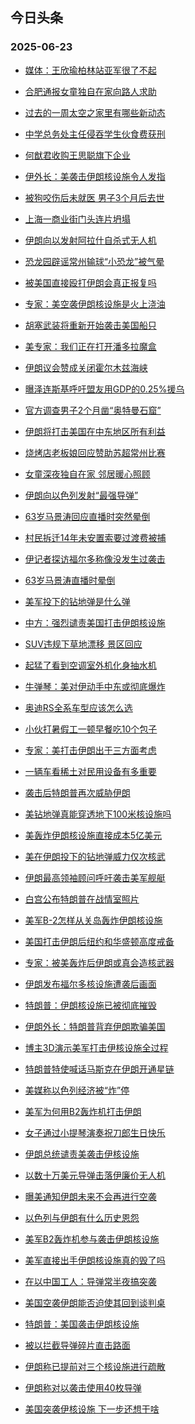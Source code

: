 ## 今日头条 
### 2025-06-23

+ [媒体：王欣瑜柏林站亚军很了不起](https://www.toutiao.com/trending/7518763021737397823/?category_name=topic_innerflow&event_type=hot_board&log_pb=%257B%2522category_name%2522%253A%2522topic_innerflow%2522%252C%2522cluster_type%2522%253A%252213%2522%252C%2522enter_from%2522%253A%2522click_category%2522%252C%2522entrance_hotspot%2522%253A%2522outside%2522%252C%2522event_type%2522%253A%2522hot_board%2522%252C%2522hot_board_cluster_id%2522%253A%25227518763021737397823%2522%252C%2522hot_board_impr_id%2522%253A%25222025062300121839C451A6A634684707F1%2522%252C%2522jump_page%2522%253A%2522hot_board_page%2522%252C%2522location%2522%253A%2522news_hot_card%2522%252C%2522page_location%2522%253A%2522hot_board_page%2522%252C%2522rank%2522%253A%25221%2522%252C%2522source%2522%253A%2522trending_tab%2522%252C%2522style_id%2522%253A%252240132%2522%252C%2522title%2522%253A%2522%25E5%25AA%2592%25E4%25BD%2593%25EF%25BC%259A%25E7%258E%258B%25E6%25AC%25A3%25E7%2591%259C%25E6%259F%258F%25E6%259E%2597%25E7%25AB%2599%25E4%25BA%259A%25E5%2586%259B%25E5%25BE%2588%25E4%25BA%2586%25E4%25B8%258D%25E8%25B5%25B7%2522%257D&rank=1&style_id=40132&topic_id=7518763021737397823)

+ [合肥通报女童独自在家向路人求助](https://www.toutiao.com/trending/7518732897289830412/?category_name=topic_innerflow&event_type=hot_board&log_pb=%257B%2522category_name%2522%253A%2522topic_innerflow%2522%252C%2522cluster_type%2522%253A%25226%2522%252C%2522enter_from%2522%253A%2522click_category%2522%252C%2522entrance_hotspot%2522%253A%2522outside%2522%252C%2522event_type%2522%253A%2522hot_board%2522%252C%2522hot_board_cluster_id%2522%253A%25227518732897289830412%2522%252C%2522hot_board_impr_id%2522%253A%25222025062300121839C451A6A634684707F1%2522%252C%2522jump_page%2522%253A%2522hot_board_page%2522%252C%2522location%2522%253A%2522news_hot_card%2522%252C%2522page_location%2522%253A%2522hot_board_page%2522%252C%2522rank%2522%253A%25222%2522%252C%2522source%2522%253A%2522trending_tab%2522%252C%2522style_id%2522%253A%252240132%2522%252C%2522title%2522%253A%2522%25E5%2590%2588%25E8%2582%25A5%25E9%2580%259A%25E6%258A%25A5%25E5%25A5%25B3%25E7%25AB%25A5%25E7%258B%25AC%25E8%2587%25AA%25E5%259C%25A8%25E5%25AE%25B6%25E5%2590%2591%25E8%25B7%25AF%25E4%25BA%25BA%25E6%25B1%2582%25E5%258A%25A9%2522%257D&rank=2&style_id=40132&topic_id=7518732897289830412)

+ [过去的一周太空之家里有哪些新动态](https://www.toutiao.com/article/7518662968347787813)

+ [中学总务处主任侵吞学生伙食费获刑](https://www.toutiao.com/trending/7518243684111056935/?category_name=topic_innerflow&event_type=hot_board&log_pb=%257B%2522category_name%2522%253A%2522topic_innerflow%2522%252C%2522cluster_type%2522%253A%25226%2522%252C%2522enter_from%2522%253A%2522click_category%2522%252C%2522entrance_hotspot%2522%253A%2522outside%2522%252C%2522event_type%2522%253A%2522hot_board%2522%252C%2522hot_board_cluster_id%2522%253A%25227518243684111056935%2522%252C%2522hot_board_impr_id%2522%253A%25222025062300121839C451A6A634684707F1%2522%252C%2522jump_page%2522%253A%2522hot_board_page%2522%252C%2522location%2522%253A%2522news_hot_card%2522%252C%2522page_location%2522%253A%2522hot_board_page%2522%252C%2522rank%2522%253A%25224%2522%252C%2522source%2522%253A%2522trending_tab%2522%252C%2522style_id%2522%253A%252240132%2522%252C%2522title%2522%253A%2522%25E4%25B8%25AD%25E5%25AD%25A6%25E6%2580%25BB%25E5%258A%25A1%25E5%25A4%2584%25E4%25B8%25BB%25E4%25BB%25BB%25E4%25BE%25B5%25E5%2590%259E%25E5%25AD%25A6%25E7%2594%259F%25E4%25BC%2599%25E9%25A3%259F%25E8%25B4%25B9%25E8%258E%25B7%25E5%2588%2591%2522%257D&rank=4&style_id=40132&topic_id=7518243684111056935)

+ [何猷君收购王思聪旗下企业](https://www.toutiao.com/trending/7518657995740282906/?category_name=topic_innerflow&event_type=hot_board&log_pb=%257B%2522category_name%2522%253A%2522topic_innerflow%2522%252C%2522cluster_type%2522%253A%25226%2522%252C%2522enter_from%2522%253A%2522click_category%2522%252C%2522entrance_hotspot%2522%253A%2522outside%2522%252C%2522event_type%2522%253A%2522hot_board%2522%252C%2522hot_board_cluster_id%2522%253A%25227518657995740282906%2522%252C%2522hot_board_impr_id%2522%253A%25222025062300121839C451A6A634684707F1%2522%252C%2522jump_page%2522%253A%2522hot_board_page%2522%252C%2522location%2522%253A%2522news_hot_card%2522%252C%2522page_location%2522%253A%2522hot_board_page%2522%252C%2522rank%2522%253A%25225%2522%252C%2522source%2522%253A%2522trending_tab%2522%252C%2522style_id%2522%253A%252240132%2522%252C%2522title%2522%253A%2522%25E4%25BD%2595%25E7%258C%25B7%25E5%2590%259B%25E6%2594%25B6%25E8%25B4%25AD%25E7%258E%258B%25E6%2580%259D%25E8%2581%25AA%25E6%2597%2597%25E4%25B8%258B%25E4%25BC%2581%25E4%25B8%259A%2522%257D&rank=5&style_id=40132&topic_id=7518657995740282906)

+ [伊外长：美袭击伊朗核设施令人发指](https://www.toutiao.com/trending/7518312675072376871/?category_name=topic_innerflow&event_type=hot_board&log_pb=%257B%2522category_name%2522%253A%2522topic_innerflow%2522%252C%2522cluster_type%2522%253A%25226%2522%252C%2522enter_from%2522%253A%2522click_category%2522%252C%2522entrance_hotspot%2522%253A%2522outside%2522%252C%2522event_type%2522%253A%2522hot_board%2522%252C%2522hot_board_cluster_id%2522%253A%25227518312675072376871%2522%252C%2522hot_board_impr_id%2522%253A%25222025062300121839C451A6A634684707F1%2522%252C%2522jump_page%2522%253A%2522hot_board_page%2522%252C%2522location%2522%253A%2522news_hot_card%2522%252C%2522page_location%2522%253A%2522hot_board_page%2522%252C%2522rank%2522%253A%25226%2522%252C%2522source%2522%253A%2522trending_tab%2522%252C%2522style_id%2522%253A%252240132%2522%252C%2522title%2522%253A%2522%25E4%25BC%258A%25E5%25A4%2596%25E9%2595%25BF%25EF%25BC%259A%25E7%25BE%258E%25E8%25A2%25AD%25E5%2587%25BB%25E4%25BC%258A%25E6%259C%2597%25E6%25A0%25B8%25E8%25AE%25BE%25E6%2596%25BD%25E4%25BB%25A4%25E4%25BA%25BA%25E5%258F%2591%25E6%258C%2587%2522%257D&rank=6&style_id=40132&topic_id=7518312675072376871)

+ [被狗咬伤后未就医 男子3个月后去世](https://www.toutiao.com/trending/7518001750222602278/?category_name=topic_innerflow&event_type=hot_board&log_pb=%257B%2522category_name%2522%253A%2522topic_innerflow%2522%252C%2522cluster_type%2522%253A%25226%2522%252C%2522enter_from%2522%253A%2522click_category%2522%252C%2522entrance_hotspot%2522%253A%2522outside%2522%252C%2522event_type%2522%253A%2522hot_board%2522%252C%2522hot_board_cluster_id%2522%253A%25227518001750222602278%2522%252C%2522hot_board_impr_id%2522%253A%25222025062300121839C451A6A634684707F1%2522%252C%2522jump_page%2522%253A%2522hot_board_page%2522%252C%2522location%2522%253A%2522news_hot_card%2522%252C%2522page_location%2522%253A%2522hot_board_page%2522%252C%2522rank%2522%253A%25227%2522%252C%2522source%2522%253A%2522trending_tab%2522%252C%2522style_id%2522%253A%252240132%2522%252C%2522title%2522%253A%2522%25E8%25A2%25AB%25E7%258B%2597%25E5%2592%25AC%25E4%25BC%25A4%25E5%2590%258E%25E6%259C%25AA%25E5%25B0%25B1%25E5%258C%25BB%2B%25E7%2594%25B7%25E5%25AD%25903%25E4%25B8%25AA%25E6%259C%2588%25E5%2590%258E%25E5%258E%25BB%25E4%25B8%2596%2522%257D&rank=7&style_id=40132&topic_id=7518001750222602278)

+ [上海一商业街门头连片坍塌](https://www.toutiao.com/trending/7518702951654047771/?category_name=topic_innerflow&event_type=hot_board&log_pb=%257B%2522category_name%2522%253A%2522topic_innerflow%2522%252C%2522cluster_type%2522%253A%25226%2522%252C%2522enter_from%2522%253A%2522click_category%2522%252C%2522entrance_hotspot%2522%253A%2522outside%2522%252C%2522event_type%2522%253A%2522hot_board%2522%252C%2522hot_board_cluster_id%2522%253A%25227518702951654047771%2522%252C%2522hot_board_impr_id%2522%253A%25222025062300121839C451A6A634684707F1%2522%252C%2522jump_page%2522%253A%2522hot_board_page%2522%252C%2522location%2522%253A%2522news_hot_card%2522%252C%2522page_location%2522%253A%2522hot_board_page%2522%252C%2522rank%2522%253A%25228%2522%252C%2522source%2522%253A%2522trending_tab%2522%252C%2522style_id%2522%253A%252240132%2522%252C%2522title%2522%253A%2522%25E4%25B8%258A%25E6%25B5%25B7%25E4%25B8%2580%25E5%2595%2586%25E4%25B8%259A%25E8%25A1%2597%25E9%2597%25A8%25E5%25A4%25B4%25E8%25BF%259E%25E7%2589%2587%25E5%259D%258D%25E5%25A1%258C%2522%257D&rank=8&style_id=40132&topic_id=7518702951654047771)

+ [伊朗向以发射阿拉什自杀式无人机](https://www.toutiao.com/trending/7517640155621310505/?category_name=topic_innerflow&event_type=hot_board&log_pb=%257B%2522category_name%2522%253A%2522topic_innerflow%2522%252C%2522cluster_type%2522%253A%25226%2522%252C%2522enter_from%2522%253A%2522click_category%2522%252C%2522entrance_hotspot%2522%253A%2522outside%2522%252C%2522event_type%2522%253A%2522hot_board%2522%252C%2522hot_board_cluster_id%2522%253A%25227517640155621310505%2522%252C%2522hot_board_impr_id%2522%253A%25222025062300121839C451A6A634684707F1%2522%252C%2522jump_page%2522%253A%2522hot_board_page%2522%252C%2522location%2522%253A%2522news_hot_card%2522%252C%2522page_location%2522%253A%2522hot_board_page%2522%252C%2522rank%2522%253A%25229%2522%252C%2522source%2522%253A%2522trending_tab%2522%252C%2522style_id%2522%253A%252240132%2522%252C%2522title%2522%253A%2522%25E4%25BC%258A%25E6%259C%2597%25E5%2590%2591%25E4%25BB%25A5%25E5%258F%2591%25E5%25B0%2584%25E9%2598%25BF%25E6%258B%2589%25E4%25BB%2580%25E8%2587%25AA%25E6%259D%2580%25E5%25BC%258F%25E6%2597%25A0%25E4%25BA%25BA%25E6%259C%25BA%2522%257D&rank=9&style_id=40132&topic_id=7517640155621310505)

+ [恐龙园辟谣常州输球“小恐龙”被气晕](https://www.toutiao.com/trending/7517576611630288395/?category_name=topic_innerflow&event_type=hot_board&log_pb=%257B%2522category_name%2522%253A%2522topic_innerflow%2522%252C%2522cluster_type%2522%253A%25222%2522%252C%2522enter_from%2522%253A%2522click_category%2522%252C%2522entrance_hotspot%2522%253A%2522outside%2522%252C%2522event_type%2522%253A%2522hot_board%2522%252C%2522hot_board_cluster_id%2522%253A%25227517576611630288395%2522%252C%2522hot_board_impr_id%2522%253A%25222025062300121839C451A6A634684707F1%2522%252C%2522jump_page%2522%253A%2522hot_board_page%2522%252C%2522location%2522%253A%2522news_hot_card%2522%252C%2522page_location%2522%253A%2522hot_board_page%2522%252C%2522rank%2522%253A%252210%2522%252C%2522source%2522%253A%2522trending_tab%2522%252C%2522style_id%2522%253A%252240132%2522%252C%2522title%2522%253A%2522%25E6%2581%2590%25E9%25BE%2599%25E5%259B%25AD%25E8%25BE%259F%25E8%25B0%25A3%25E5%25B8%25B8%25E5%25B7%259E%25E8%25BE%2593%25E7%2590%2583%25E2%2580%259C%25E5%25B0%258F%25E6%2581%2590%25E9%25BE%2599%25E2%2580%259D%25E8%25A2%25AB%25E6%25B0%2594%25E6%2599%2595%2522%257D&rank=10&style_id=40132&topic_id=7517576611630288395)

+ [被美国直接殴打伊朗会真正报复吗](https://www.toutiao.com/trending/7518360391106166823/?category_name=topic_innerflow&event_type=hot_board&log_pb=%257B%2522category_name%2522%253A%2522topic_innerflow%2522%252C%2522cluster_type%2522%253A%25226%2522%252C%2522enter_from%2522%253A%2522click_category%2522%252C%2522entrance_hotspot%2522%253A%2522outside%2522%252C%2522event_type%2522%253A%2522hot_board%2522%252C%2522hot_board_cluster_id%2522%253A%25227518360391106166823%2522%252C%2522hot_board_impr_id%2522%253A%25222025062300121839C451A6A634684707F1%2522%252C%2522jump_page%2522%253A%2522hot_board_page%2522%252C%2522location%2522%253A%2522news_hot_card%2522%252C%2522page_location%2522%253A%2522hot_board_page%2522%252C%2522rank%2522%253A%252211%2522%252C%2522source%2522%253A%2522trending_tab%2522%252C%2522style_id%2522%253A%252240132%2522%252C%2522title%2522%253A%2522%25E8%25A2%25AB%25E7%25BE%258E%25E5%259B%25BD%25E7%259B%25B4%25E6%258E%25A5%25E6%25AE%25B4%25E6%2589%2593%25E4%25BC%258A%25E6%259C%2597%25E4%25BC%259A%25E7%259C%259F%25E6%25AD%25A3%25E6%258A%25A5%25E5%25A4%258D%25E5%2590%2597%2522%257D&rank=11&style_id=40132&topic_id=7518360391106166823)

+ [专家：美空袭伊朗核设施是火上浇油](https://www.toutiao.com/trending/7518657042848943666/?category_name=topic_innerflow&event_type=hot_board&log_pb=%257B%2522category_name%2522%253A%2522topic_innerflow%2522%252C%2522cluster_type%2522%253A%252213%2522%252C%2522enter_from%2522%253A%2522click_category%2522%252C%2522entrance_hotspot%2522%253A%2522outside%2522%252C%2522event_type%2522%253A%2522hot_board%2522%252C%2522hot_board_cluster_id%2522%253A%25227518657042848943666%2522%252C%2522hot_board_impr_id%2522%253A%25222025062300121839C451A6A634684707F1%2522%252C%2522jump_page%2522%253A%2522hot_board_page%2522%252C%2522location%2522%253A%2522news_hot_card%2522%252C%2522page_location%2522%253A%2522hot_board_page%2522%252C%2522rank%2522%253A%252212%2522%252C%2522source%2522%253A%2522trending_tab%2522%252C%2522style_id%2522%253A%252240132%2522%252C%2522title%2522%253A%2522%25E4%25B8%2593%25E5%25AE%25B6%25EF%25BC%259A%25E7%25BE%258E%25E7%25A9%25BA%25E8%25A2%25AD%25E4%25BC%258A%25E6%259C%2597%25E6%25A0%25B8%25E8%25AE%25BE%25E6%2596%25BD%25E6%2598%25AF%25E7%2581%25AB%25E4%25B8%258A%25E6%25B5%2587%25E6%25B2%25B9%2522%257D&rank=12&style_id=40132&topic_id=7518657042848943666)

+ [胡塞武装将重新开始袭击美国船只](https://www.toutiao.com/trending/7518671883701734939/?category_name=topic_innerflow&event_type=hot_board&log_pb=%257B%2522category_name%2522%253A%2522topic_innerflow%2522%252C%2522cluster_type%2522%253A%25222%2522%252C%2522enter_from%2522%253A%2522click_category%2522%252C%2522entrance_hotspot%2522%253A%2522outside%2522%252C%2522event_type%2522%253A%2522hot_board%2522%252C%2522hot_board_cluster_id%2522%253A%25227518671883701734939%2522%252C%2522hot_board_impr_id%2522%253A%25222025062300121839C451A6A634684707F1%2522%252C%2522jump_page%2522%253A%2522hot_board_page%2522%252C%2522location%2522%253A%2522news_hot_card%2522%252C%2522page_location%2522%253A%2522hot_board_page%2522%252C%2522rank%2522%253A%252213%2522%252C%2522source%2522%253A%2522trending_tab%2522%252C%2522style_id%2522%253A%252240132%2522%252C%2522title%2522%253A%2522%25E8%2583%25A1%25E5%25A1%259E%25E6%25AD%25A6%25E8%25A3%2585%25E5%25B0%2586%25E9%2587%258D%25E6%2596%25B0%25E5%25BC%2580%25E5%25A7%258B%25E8%25A2%25AD%25E5%2587%25BB%25E7%25BE%258E%25E5%259B%25BD%25E8%2588%25B9%25E5%258F%25AA%2522%257D&rank=13&style_id=40132&topic_id=7518671883701734939)

+ [美专家：我们正在打开潘多拉魔盒](https://www.toutiao.com/trending/7518709896359972361/?category_name=topic_innerflow&event_type=hot_board&log_pb=%257B%2522category_name%2522%253A%2522topic_innerflow%2522%252C%2522cluster_type%2522%253A%252213%2522%252C%2522enter_from%2522%253A%2522click_category%2522%252C%2522entrance_hotspot%2522%253A%2522outside%2522%252C%2522event_type%2522%253A%2522hot_board%2522%252C%2522hot_board_cluster_id%2522%253A%25227518709896359972361%2522%252C%2522hot_board_impr_id%2522%253A%25222025062300121839C451A6A634684707F1%2522%252C%2522jump_page%2522%253A%2522hot_board_page%2522%252C%2522location%2522%253A%2522news_hot_card%2522%252C%2522page_location%2522%253A%2522hot_board_page%2522%252C%2522rank%2522%253A%252214%2522%252C%2522source%2522%253A%2522trending_tab%2522%252C%2522style_id%2522%253A%252240132%2522%252C%2522title%2522%253A%2522%25E7%25BE%258E%25E4%25B8%2593%25E5%25AE%25B6%25EF%25BC%259A%25E6%2588%2591%25E4%25BB%25AC%25E6%25AD%25A3%25E5%259C%25A8%25E6%2589%2593%25E5%25BC%2580%25E6%25BD%2598%25E5%25A4%259A%25E6%258B%2589%25E9%25AD%2594%25E7%259B%2592%2522%257D&rank=14&style_id=40132&topic_id=7518709896359972361)

+ [伊朗议会赞成关闭霍尔木兹海峡](https://www.toutiao.com/trending/7518729688827678246/?category_name=topic_innerflow&event_type=hot_board&log_pb=%257B%2522category_name%2522%253A%2522topic_innerflow%2522%252C%2522cluster_type%2522%253A%25221%2522%252C%2522enter_from%2522%253A%2522click_category%2522%252C%2522entrance_hotspot%2522%253A%2522outside%2522%252C%2522event_type%2522%253A%2522hot_board%2522%252C%2522hot_board_cluster_id%2522%253A%25227518729688827678246%2522%252C%2522hot_board_impr_id%2522%253A%25222025062300121839C451A6A634684707F1%2522%252C%2522jump_page%2522%253A%2522hot_board_page%2522%252C%2522location%2522%253A%2522news_hot_card%2522%252C%2522page_location%2522%253A%2522hot_board_page%2522%252C%2522rank%2522%253A%252215%2522%252C%2522source%2522%253A%2522trending_tab%2522%252C%2522style_id%2522%253A%252240132%2522%252C%2522title%2522%253A%2522%25E4%25BC%258A%25E6%259C%2597%25E8%25AE%25AE%25E4%25BC%259A%25E8%25B5%259E%25E6%2588%2590%25E5%2585%25B3%25E9%2597%25AD%25E9%259C%258D%25E5%25B0%2594%25E6%259C%25A8%25E5%2585%25B9%25E6%25B5%25B7%25E5%25B3%25A1%2522%257D&rank=15&style_id=40132&topic_id=7518729688827678246)

+ [曝泽连斯基呼吁盟友用GDP的0.25%援乌](https://www.toutiao.com/trending/7518190871125344267/?category_name=topic_innerflow&event_type=hot_board&log_pb=%257B%2522category_name%2522%253A%2522topic_innerflow%2522%252C%2522cluster_type%2522%253A%25220%2522%252C%2522enter_from%2522%253A%2522click_category%2522%252C%2522entrance_hotspot%2522%253A%2522outside%2522%252C%2522event_type%2522%253A%2522hot_board%2522%252C%2522hot_board_cluster_id%2522%253A%25227518190871125344267%2522%252C%2522hot_board_impr_id%2522%253A%25222025062300121839C451A6A634684707F1%2522%252C%2522jump_page%2522%253A%2522hot_board_page%2522%252C%2522location%2522%253A%2522news_hot_card%2522%252C%2522page_location%2522%253A%2522hot_board_page%2522%252C%2522rank%2522%253A%252216%2522%252C%2522source%2522%253A%2522trending_tab%2522%252C%2522style_id%2522%253A%252240132%2522%252C%2522title%2522%253A%2522%25E6%259B%259D%25E6%25B3%25BD%25E8%25BF%259E%25E6%2596%25AF%25E5%259F%25BA%25E5%2591%25BC%25E5%2590%2581%25E7%259B%259F%25E5%258F%258B%25E7%2594%25A8GDP%25E7%259A%25840.25%2525%25E6%258F%25B4%25E4%25B9%258C%2522%257D&rank=16&style_id=40132&topic_id=7518190871125344267)

+ [官方调查男子2个月凿“奥特曼石窟”](https://www.toutiao.com/trending/7518680567529898010/?category_name=topic_innerflow&event_type=hot_board&log_pb=%257B%2522category_name%2522%253A%2522topic_innerflow%2522%252C%2522cluster_type%2522%253A%25222%2522%252C%2522enter_from%2522%253A%2522click_category%2522%252C%2522entrance_hotspot%2522%253A%2522outside%2522%252C%2522event_type%2522%253A%2522hot_board%2522%252C%2522hot_board_cluster_id%2522%253A%25227518680567529898010%2522%252C%2522hot_board_impr_id%2522%253A%25222025062300121839C451A6A634684707F1%2522%252C%2522jump_page%2522%253A%2522hot_board_page%2522%252C%2522location%2522%253A%2522news_hot_card%2522%252C%2522page_location%2522%253A%2522hot_board_page%2522%252C%2522rank%2522%253A%252217%2522%252C%2522source%2522%253A%2522trending_tab%2522%252C%2522style_id%2522%253A%252240132%2522%252C%2522title%2522%253A%2522%25E5%25AE%2598%25E6%2596%25B9%25E8%25B0%2583%25E6%259F%25A5%25E7%2594%25B7%25E5%25AD%25902%25E4%25B8%25AA%25E6%259C%2588%25E5%2587%25BF%25E2%2580%259C%25E5%25A5%25A5%25E7%2589%25B9%25E6%259B%25BC%25E7%259F%25B3%25E7%25AA%259F%25E2%2580%259D%2522%257D&rank=17&style_id=40132&topic_id=7518680567529898010)

+ [伊朗将打击美国在中东地区所有利益](https://www.toutiao.com/trending/7518583095394586131/?category_name=topic_innerflow&event_type=hot_board&log_pb=%257B%2522category_name%2522%253A%2522topic_innerflow%2522%252C%2522cluster_type%2522%253A%25225%2522%252C%2522enter_from%2522%253A%2522click_category%2522%252C%2522entrance_hotspot%2522%253A%2522outside%2522%252C%2522event_type%2522%253A%2522hot_board%2522%252C%2522hot_board_cluster_id%2522%253A%25227518583095394586131%2522%252C%2522hot_board_impr_id%2522%253A%25222025062300121839C451A6A634684707F1%2522%252C%2522jump_page%2522%253A%2522hot_board_page%2522%252C%2522location%2522%253A%2522news_hot_card%2522%252C%2522page_location%2522%253A%2522hot_board_page%2522%252C%2522rank%2522%253A%252218%2522%252C%2522source%2522%253A%2522trending_tab%2522%252C%2522style_id%2522%253A%252240132%2522%252C%2522title%2522%253A%2522%25E4%25BC%258A%25E6%259C%2597%25E5%25B0%2586%25E6%2589%2593%25E5%2587%25BB%25E7%25BE%258E%25E5%259B%25BD%25E5%259C%25A8%25E4%25B8%25AD%25E4%25B8%259C%25E5%259C%25B0%25E5%258C%25BA%25E6%2589%2580%25E6%259C%2589%25E5%2588%25A9%25E7%259B%258A%2522%257D&rank=18&style_id=40132&topic_id=7518583095394586131)

+ [烧烤店老板娘回应赞助苏超常州比赛](https://www.toutiao.com/trending/7517645118703714345/?category_name=topic_innerflow&event_type=hot_board&log_pb=%257B%2522category_name%2522%253A%2522topic_innerflow%2522%252C%2522cluster_type%2522%253A%25220%2522%252C%2522enter_from%2522%253A%2522click_category%2522%252C%2522entrance_hotspot%2522%253A%2522outside%2522%252C%2522event_type%2522%253A%2522hot_board%2522%252C%2522hot_board_cluster_id%2522%253A%25227517645118703714345%2522%252C%2522hot_board_impr_id%2522%253A%25222025062300121839C451A6A634684707F1%2522%252C%2522jump_page%2522%253A%2522hot_board_page%2522%252C%2522location%2522%253A%2522news_hot_card%2522%252C%2522page_location%2522%253A%2522hot_board_page%2522%252C%2522rank%2522%253A%252219%2522%252C%2522source%2522%253A%2522trending_tab%2522%252C%2522style_id%2522%253A%252240132%2522%252C%2522title%2522%253A%2522%25E7%2583%25A7%25E7%2583%25A4%25E5%25BA%2597%25E8%2580%2581%25E6%259D%25BF%25E5%25A8%2598%25E5%259B%259E%25E5%25BA%2594%25E8%25B5%259E%25E5%258A%25A9%25E8%258B%258F%25E8%25B6%2585%25E5%25B8%25B8%25E5%25B7%259E%25E6%25AF%2594%25E8%25B5%259B%2522%257D&rank=19&style_id=40132&topic_id=7517645118703714345)

+ [女童深夜独自在家 邻居暖心照顾](https://www.toutiao.com/trending/7518181478660997147/?category_name=topic_innerflow&event_type=hot_board&log_pb=%257B%2522category_name%2522%253A%2522topic_innerflow%2522%252C%2522cluster_type%2522%253A%25226%2522%252C%2522enter_from%2522%253A%2522click_category%2522%252C%2522entrance_hotspot%2522%253A%2522outside%2522%252C%2522event_type%2522%253A%2522hot_board%2522%252C%2522hot_board_cluster_id%2522%253A%25227518181478660997147%2522%252C%2522hot_board_impr_id%2522%253A%25222025062300121839C451A6A634684707F1%2522%252C%2522jump_page%2522%253A%2522hot_board_page%2522%252C%2522location%2522%253A%2522news_hot_card%2522%252C%2522page_location%2522%253A%2522hot_board_page%2522%252C%2522rank%2522%253A%252220%2522%252C%2522source%2522%253A%2522trending_tab%2522%252C%2522style_id%2522%253A%252240132%2522%252C%2522title%2522%253A%2522%25E5%25A5%25B3%25E7%25AB%25A5%25E6%25B7%25B1%25E5%25A4%259C%25E7%258B%25AC%25E8%2587%25AA%25E5%259C%25A8%25E5%25AE%25B6%2B%25E9%2582%25BB%25E5%25B1%2585%25E6%259A%2596%25E5%25BF%2583%25E7%2585%25A7%25E9%25A1%25BE%2522%257D&rank=20&style_id=40132&topic_id=7518181478660997147)

+ [伊朗向以色列发射“最强导弹”](https://www.toutiao.com/trending/7518220100168810546/?category_name=topic_innerflow&event_type=hot_board&log_pb=%257B%2522category_name%2522%253A%2522topic_innerflow%2522%252C%2522cluster_type%2522%253A%25222%2522%252C%2522enter_from%2522%253A%2522click_category%2522%252C%2522entrance_hotspot%2522%253A%2522outside%2522%252C%2522event_type%2522%253A%2522hot_board%2522%252C%2522hot_board_cluster_id%2522%253A%25227518220100168810546%2522%252C%2522hot_board_impr_id%2522%253A%25222025062300121839C451A6A634684707F1%2522%252C%2522jump_page%2522%253A%2522hot_board_page%2522%252C%2522location%2522%253A%2522news_hot_card%2522%252C%2522page_location%2522%253A%2522hot_board_page%2522%252C%2522rank%2522%253A%252221%2522%252C%2522source%2522%253A%2522trending_tab%2522%252C%2522style_id%2522%253A%252240132%2522%252C%2522title%2522%253A%2522%25E4%25BC%258A%25E6%259C%2597%25E5%2590%2591%25E4%25BB%25A5%25E8%2589%25B2%25E5%2588%2597%25E5%258F%2591%25E5%25B0%2584%25E2%2580%259C%25E6%259C%2580%25E5%25BC%25BA%25E5%25AF%25BC%25E5%25BC%25B9%25E2%2580%259D%2522%257D&rank=21&style_id=40132&topic_id=7518220100168810546)

+ [63岁马景涛回应直播时突然晕倒](https://www.toutiao.com/trending/7518699856909422106/?category_name=topic_innerflow&event_type=hot_board&log_pb=%257B%2522category_name%2522%253A%2522topic_innerflow%2522%252C%2522cluster_type%2522%253A%25222%2522%252C%2522enter_from%2522%253A%2522click_category%2522%252C%2522entrance_hotspot%2522%253A%2522outside%2522%252C%2522event_type%2522%253A%2522hot_board%2522%252C%2522hot_board_cluster_id%2522%253A%25227518699856909422106%2522%252C%2522hot_board_impr_id%2522%253A%25222025062300121839C451A6A634684707F1%2522%252C%2522jump_page%2522%253A%2522hot_board_page%2522%252C%2522location%2522%253A%2522news_hot_card%2522%252C%2522page_location%2522%253A%2522hot_board_page%2522%252C%2522rank%2522%253A%252222%2522%252C%2522source%2522%253A%2522trending_tab%2522%252C%2522style_id%2522%253A%252240132%2522%252C%2522title%2522%253A%252263%25E5%25B2%2581%25E9%25A9%25AC%25E6%2599%25AF%25E6%25B6%259B%25E5%259B%259E%25E5%25BA%2594%25E7%259B%25B4%25E6%2592%25AD%25E6%2597%25B6%25E7%25AA%2581%25E7%2584%25B6%25E6%2599%2595%25E5%2580%2592%2522%257D&rank=22&style_id=40132&topic_id=7518699856909422106)

+ [村民拆迁14年未安置索要过渡费被捕](https://www.toutiao.com/trending/7518574980406624310/?category_name=topic_innerflow&event_type=hot_board&log_pb=%257B%2522category_name%2522%253A%2522topic_innerflow%2522%252C%2522cluster_type%2522%253A%25220%2522%252C%2522enter_from%2522%253A%2522click_category%2522%252C%2522entrance_hotspot%2522%253A%2522outside%2522%252C%2522event_type%2522%253A%2522hot_board%2522%252C%2522hot_board_cluster_id%2522%253A%25227518574980406624310%2522%252C%2522hot_board_impr_id%2522%253A%25222025062300121839C451A6A634684707F1%2522%252C%2522jump_page%2522%253A%2522hot_board_page%2522%252C%2522location%2522%253A%2522news_hot_card%2522%252C%2522page_location%2522%253A%2522hot_board_page%2522%252C%2522rank%2522%253A%252223%2522%252C%2522source%2522%253A%2522trending_tab%2522%252C%2522style_id%2522%253A%252240132%2522%252C%2522title%2522%253A%2522%25E6%259D%2591%25E6%25B0%2591%25E6%258B%2586%25E8%25BF%258114%25E5%25B9%25B4%25E6%259C%25AA%25E5%25AE%2589%25E7%25BD%25AE%25E7%25B4%25A2%25E8%25A6%2581%25E8%25BF%2587%25E6%25B8%25A1%25E8%25B4%25B9%25E8%25A2%25AB%25E6%258D%2595%2522%257D&rank=23&style_id=40132&topic_id=7518574980406624310)

+ [伊记者探访福尔多称像没发生过袭击](https://www.toutiao.com/trending/7518520898408759322/?category_name=topic_innerflow&event_type=hot_board&log_pb=%257B%2522category_name%2522%253A%2522topic_innerflow%2522%252C%2522cluster_type%2522%253A%25222%2522%252C%2522enter_from%2522%253A%2522click_category%2522%252C%2522entrance_hotspot%2522%253A%2522outside%2522%252C%2522event_type%2522%253A%2522hot_board%2522%252C%2522hot_board_cluster_id%2522%253A%25227518520898408759322%2522%252C%2522hot_board_impr_id%2522%253A%25222025062300121839C451A6A634684707F1%2522%252C%2522jump_page%2522%253A%2522hot_board_page%2522%252C%2522location%2522%253A%2522news_hot_card%2522%252C%2522page_location%2522%253A%2522hot_board_page%2522%252C%2522rank%2522%253A%252224%2522%252C%2522source%2522%253A%2522trending_tab%2522%252C%2522style_id%2522%253A%252240132%2522%252C%2522title%2522%253A%2522%25E4%25BC%258A%25E8%25AE%25B0%25E8%2580%2585%25E6%258E%25A2%25E8%25AE%25BF%25E7%25A6%258F%25E5%25B0%2594%25E5%25A4%259A%25E7%25A7%25B0%25E5%2583%258F%25E6%25B2%25A1%25E5%258F%2591%25E7%2594%259F%25E8%25BF%2587%25E8%25A2%25AD%25E5%2587%25BB%2522%257D&rank=24&style_id=40132&topic_id=7518520898408759322)

+ [63岁马景涛直播时晕倒](https://www.toutiao.com/trending/7518375059800408100/?category_name=topic_innerflow&event_type=hot_board&log_pb=%257B%2522category_name%2522%253A%2522topic_innerflow%2522%252C%2522cluster_type%2522%253A%25222%2522%252C%2522enter_from%2522%253A%2522click_category%2522%252C%2522entrance_hotspot%2522%253A%2522outside%2522%252C%2522event_type%2522%253A%2522hot_board%2522%252C%2522hot_board_cluster_id%2522%253A%25227518375059800408100%2522%252C%2522hot_board_impr_id%2522%253A%25222025062300121839C451A6A634684707F1%2522%252C%2522jump_page%2522%253A%2522hot_board_page%2522%252C%2522location%2522%253A%2522news_hot_card%2522%252C%2522page_location%2522%253A%2522hot_board_page%2522%252C%2522rank%2522%253A%252225%2522%252C%2522source%2522%253A%2522trending_tab%2522%252C%2522style_id%2522%253A%252240132%2522%252C%2522title%2522%253A%252263%25E5%25B2%2581%25E9%25A9%25AC%25E6%2599%25AF%25E6%25B6%259B%25E7%259B%25B4%25E6%2592%25AD%25E6%2597%25B6%25E6%2599%2595%25E5%2580%2592%2522%257D&rank=25&style_id=40132&topic_id=7518375059800408100)

+ [美军投下的钻地弹是什么弹](https://www.toutiao.com/trending/7518290620696510500/?category_name=topic_innerflow&event_type=hot_board&log_pb=%257B%2522category_name%2522%253A%2522topic_innerflow%2522%252C%2522cluster_type%2522%253A%25226%2522%252C%2522enter_from%2522%253A%2522click_category%2522%252C%2522entrance_hotspot%2522%253A%2522outside%2522%252C%2522event_type%2522%253A%2522hot_board%2522%252C%2522hot_board_cluster_id%2522%253A%25227518290620696510500%2522%252C%2522hot_board_impr_id%2522%253A%25222025062300121839C451A6A634684707F1%2522%252C%2522jump_page%2522%253A%2522hot_board_page%2522%252C%2522location%2522%253A%2522news_hot_card%2522%252C%2522page_location%2522%253A%2522hot_board_page%2522%252C%2522rank%2522%253A%252226%2522%252C%2522source%2522%253A%2522trending_tab%2522%252C%2522style_id%2522%253A%252240132%2522%252C%2522title%2522%253A%2522%25E7%25BE%258E%25E5%2586%259B%25E6%258A%2595%25E4%25B8%258B%25E7%259A%2584%25E9%2592%25BB%25E5%259C%25B0%25E5%25BC%25B9%25E6%2598%25AF%25E4%25BB%2580%25E4%25B9%2588%25E5%25BC%25B9%2522%257D&rank=26&style_id=40132&topic_id=7518290620696510500)

+ [中方：强烈谴责美国打击伊朗核设施](https://www.toutiao.com/trending/7518728718794133042/?category_name=topic_innerflow&event_type=hot_board&log_pb=%257B%2522category_name%2522%253A%2522topic_innerflow%2522%252C%2522cluster_type%2522%253A%25221%2522%252C%2522enter_from%2522%253A%2522click_category%2522%252C%2522entrance_hotspot%2522%253A%2522outside%2522%252C%2522event_type%2522%253A%2522hot_board%2522%252C%2522hot_board_cluster_id%2522%253A%25227518728718794133042%2522%252C%2522hot_board_impr_id%2522%253A%25222025062300121839C451A6A634684707F1%2522%252C%2522jump_page%2522%253A%2522hot_board_page%2522%252C%2522location%2522%253A%2522news_hot_card%2522%252C%2522page_location%2522%253A%2522hot_board_page%2522%252C%2522rank%2522%253A%252227%2522%252C%2522source%2522%253A%2522trending_tab%2522%252C%2522style_id%2522%253A%252240132%2522%252C%2522title%2522%253A%2522%25E4%25B8%25AD%25E6%2596%25B9%25EF%25BC%259A%25E5%25BC%25BA%25E7%2583%2588%25E8%25B0%25B4%25E8%25B4%25A3%25E7%25BE%258E%25E5%259B%25BD%25E6%2589%2593%25E5%2587%25BB%25E4%25BC%258A%25E6%259C%2597%25E6%25A0%25B8%25E8%25AE%25BE%25E6%2596%25BD%2522%257D&rank=27&style_id=40132&topic_id=7518728718794133042)

+ [SUV违规下草地漂移 景区回应](https://www.toutiao.com/trending/7518605580022562852/?category_name=topic_innerflow&event_type=hot_board&log_pb=%257B%2522category_name%2522%253A%2522topic_innerflow%2522%252C%2522cluster_type%2522%253A%25226%2522%252C%2522enter_from%2522%253A%2522click_category%2522%252C%2522entrance_hotspot%2522%253A%2522outside%2522%252C%2522event_type%2522%253A%2522hot_board%2522%252C%2522hot_board_cluster_id%2522%253A%25227518605580022562852%2522%252C%2522hot_board_impr_id%2522%253A%25222025062300121839C451A6A634684707F1%2522%252C%2522jump_page%2522%253A%2522hot_board_page%2522%252C%2522location%2522%253A%2522news_hot_card%2522%252C%2522page_location%2522%253A%2522hot_board_page%2522%252C%2522rank%2522%253A%252228%2522%252C%2522source%2522%253A%2522trending_tab%2522%252C%2522style_id%2522%253A%252240132%2522%252C%2522title%2522%253A%2522SUV%25E8%25BF%259D%25E8%25A7%2584%25E4%25B8%258B%25E8%258D%2589%25E5%259C%25B0%25E6%25BC%2582%25E7%25A7%25BB%2B%25E6%2599%25AF%25E5%258C%25BA%25E5%259B%259E%25E5%25BA%2594%2522%257D&rank=28&style_id=40132&topic_id=7518605580022562852)

+ [起猛了看到空调室外机化身抽水机](https://www.toutiao.com/trending/7517920889053200420/?category_name=topic_innerflow&event_type=hot_board&log_pb=%257B%2522category_name%2522%253A%2522topic_innerflow%2522%252C%2522cluster_type%2522%253A%25226%2522%252C%2522enter_from%2522%253A%2522click_category%2522%252C%2522entrance_hotspot%2522%253A%2522outside%2522%252C%2522event_type%2522%253A%2522hot_board%2522%252C%2522hot_board_cluster_id%2522%253A%25227517920889053200420%2522%252C%2522hot_board_impr_id%2522%253A%25222025062300121839C451A6A634684707F1%2522%252C%2522jump_page%2522%253A%2522hot_board_page%2522%252C%2522location%2522%253A%2522news_hot_card%2522%252C%2522page_location%2522%253A%2522hot_board_page%2522%252C%2522rank%2522%253A%252229%2522%252C%2522source%2522%253A%2522trending_tab%2522%252C%2522style_id%2522%253A%252240132%2522%252C%2522title%2522%253A%2522%25E8%25B5%25B7%25E7%258C%259B%25E4%25BA%2586%25E7%259C%258B%25E5%2588%25B0%25E7%25A9%25BA%25E8%25B0%2583%25E5%25AE%25A4%25E5%25A4%2596%25E6%259C%25BA%25E5%258C%2596%25E8%25BA%25AB%25E6%258A%25BD%25E6%25B0%25B4%25E6%259C%25BA%2522%257D&rank=29&style_id=40132&topic_id=7517920889053200420)

+ [牛弹琴：美对伊动手中东或彻底爆炸](https://www.toutiao.com/trending/7518569494206221860/?category_name=topic_innerflow&event_type=hot_board&log_pb=%257B%2522category_name%2522%253A%2522topic_innerflow%2522%252C%2522cluster_type%2522%253A%252213%2522%252C%2522enter_from%2522%253A%2522click_category%2522%252C%2522entrance_hotspot%2522%253A%2522outside%2522%252C%2522event_type%2522%253A%2522hot_board%2522%252C%2522hot_board_cluster_id%2522%253A%25227518569494206221860%2522%252C%2522hot_board_impr_id%2522%253A%25222025062300121839C451A6A634684707F1%2522%252C%2522jump_page%2522%253A%2522hot_board_page%2522%252C%2522location%2522%253A%2522news_hot_card%2522%252C%2522page_location%2522%253A%2522hot_board_page%2522%252C%2522rank%2522%253A%252230%2522%252C%2522source%2522%253A%2522trending_tab%2522%252C%2522style_id%2522%253A%252240132%2522%252C%2522title%2522%253A%2522%25E7%2589%259B%25E5%25BC%25B9%25E7%2590%25B4%25EF%25BC%259A%25E7%25BE%258E%25E5%25AF%25B9%25E4%25BC%258A%25E5%258A%25A8%25E6%2589%258B%25E4%25B8%25AD%25E4%25B8%259C%25E6%2588%2596%25E5%25BD%25BB%25E5%25BA%2595%25E7%2588%2586%25E7%2582%25B8%2522%257D&rank=30&style_id=40132&topic_id=7518569494206221860)

+ [奥迪RS全系车型应该怎么选](https://www.toutiao.com/trending/7517977338393362469/?category_name=topic_innerflow&event_type=hot_board&log_pb=%257B%2522category_name%2522%253A%2522topic_innerflow%2522%252C%2522cluster_type%2522%253A%25226%2522%252C%2522enter_from%2522%253A%2522click_category%2522%252C%2522entrance_hotspot%2522%253A%2522outside%2522%252C%2522event_type%2522%253A%2522hot_board%2522%252C%2522hot_board_cluster_id%2522%253A%25227517977338393362469%2522%252C%2522hot_board_impr_id%2522%253A%25222025062300121839C451A6A634684707F1%2522%252C%2522jump_page%2522%253A%2522hot_board_page%2522%252C%2522location%2522%253A%2522news_hot_card%2522%252C%2522page_location%2522%253A%2522hot_board_page%2522%252C%2522rank%2522%253A%252231%2522%252C%2522source%2522%253A%2522trending_tab%2522%252C%2522style_id%2522%253A%252240132%2522%252C%2522title%2522%253A%2522%25E5%25A5%25A5%25E8%25BF%25AARS%25E5%2585%25A8%25E7%25B3%25BB%25E8%25BD%25A6%25E5%259E%258B%25E5%25BA%2594%25E8%25AF%25A5%25E6%2580%258E%25E4%25B9%2588%25E9%2580%2589%2522%257D&rank=31&style_id=40132&topic_id=7517977338393362469)

+ [小伙打暑假工一顿早餐吃10个包子](https://www.toutiao.com/trending/7518543032581931034/?category_name=topic_innerflow&event_type=hot_board&log_pb=%257B%2522category_name%2522%253A%2522topic_innerflow%2522%252C%2522cluster_type%2522%253A%25226%2522%252C%2522enter_from%2522%253A%2522click_category%2522%252C%2522entrance_hotspot%2522%253A%2522outside%2522%252C%2522event_type%2522%253A%2522hot_board%2522%252C%2522hot_board_cluster_id%2522%253A%25227518543032581931034%2522%252C%2522hot_board_impr_id%2522%253A%25222025062300121839C451A6A634684707F1%2522%252C%2522jump_page%2522%253A%2522hot_board_page%2522%252C%2522location%2522%253A%2522news_hot_card%2522%252C%2522page_location%2522%253A%2522hot_board_page%2522%252C%2522rank%2522%253A%252232%2522%252C%2522source%2522%253A%2522trending_tab%2522%252C%2522style_id%2522%253A%252240132%2522%252C%2522title%2522%253A%2522%25E5%25B0%258F%25E4%25BC%2599%25E6%2589%2593%25E6%259A%2591%25E5%2581%2587%25E5%25B7%25A5%25E4%25B8%2580%25E9%25A1%25BF%25E6%2597%25A9%25E9%25A4%2590%25E5%2590%258310%25E4%25B8%25AA%25E5%258C%2585%25E5%25AD%2590%2522%257D&rank=32&style_id=40132&topic_id=7518543032581931034)

+ [专家：美打击伊朗出于三方面考虑](https://www.toutiao.com/trending/7518615291702545959/?category_name=topic_innerflow&event_type=hot_board&log_pb=%257B%2522category_name%2522%253A%2522topic_innerflow%2522%252C%2522cluster_type%2522%253A%252213%2522%252C%2522enter_from%2522%253A%2522click_category%2522%252C%2522entrance_hotspot%2522%253A%2522outside%2522%252C%2522event_type%2522%253A%2522hot_board%2522%252C%2522hot_board_cluster_id%2522%253A%25227518615291702545959%2522%252C%2522hot_board_impr_id%2522%253A%25222025062300121839C451A6A634684707F1%2522%252C%2522jump_page%2522%253A%2522hot_board_page%2522%252C%2522location%2522%253A%2522news_hot_card%2522%252C%2522page_location%2522%253A%2522hot_board_page%2522%252C%2522rank%2522%253A%252233%2522%252C%2522source%2522%253A%2522trending_tab%2522%252C%2522style_id%2522%253A%252240132%2522%252C%2522title%2522%253A%2522%25E4%25B8%2593%25E5%25AE%25B6%25EF%25BC%259A%25E7%25BE%258E%25E6%2589%2593%25E5%2587%25BB%25E4%25BC%258A%25E6%259C%2597%25E5%2587%25BA%25E4%25BA%258E%25E4%25B8%2589%25E6%2596%25B9%25E9%259D%25A2%25E8%2580%2583%25E8%2599%2591%2522%257D&rank=33&style_id=40132&topic_id=7518615291702545959)

+ [一辆车看稀土对民用设备有多重要](https://www.toutiao.com/trending/7518721420562533925/?category_name=topic_innerflow&event_type=hot_board&log_pb=%257B%2522category_name%2522%253A%2522topic_innerflow%2522%252C%2522cluster_type%2522%253A%252213%2522%252C%2522enter_from%2522%253A%2522click_category%2522%252C%2522entrance_hotspot%2522%253A%2522outside%2522%252C%2522event_type%2522%253A%2522hot_board%2522%252C%2522hot_board_cluster_id%2522%253A%25227518721420562533925%2522%252C%2522hot_board_impr_id%2522%253A%25222025062300121839C451A6A634684707F1%2522%252C%2522jump_page%2522%253A%2522hot_board_page%2522%252C%2522location%2522%253A%2522news_hot_card%2522%252C%2522page_location%2522%253A%2522hot_board_page%2522%252C%2522rank%2522%253A%252234%2522%252C%2522source%2522%253A%2522trending_tab%2522%252C%2522style_id%2522%253A%252240132%2522%252C%2522title%2522%253A%2522%25E4%25B8%2580%25E8%25BE%2586%25E8%25BD%25A6%25E7%259C%258B%25E7%25A8%2580%25E5%259C%259F%25E5%25AF%25B9%25E6%25B0%2591%25E7%2594%25A8%25E8%25AE%25BE%25E5%25A4%2587%25E6%259C%2589%25E5%25A4%259A%25E9%2587%258D%25E8%25A6%2581%2522%257D&rank=34&style_id=40132&topic_id=7518721420562533925)

+ [袭击后特朗普再次威胁伊朗](https://www.toutiao.com/trending/7518623629949849115/?category_name=topic_innerflow&event_type=hot_board&log_pb=%257B%2522category_name%2522%253A%2522topic_innerflow%2522%252C%2522cluster_type%2522%253A%25222%2522%252C%2522enter_from%2522%253A%2522click_category%2522%252C%2522entrance_hotspot%2522%253A%2522outside%2522%252C%2522event_type%2522%253A%2522hot_board%2522%252C%2522hot_board_cluster_id%2522%253A%25227518623629949849115%2522%252C%2522hot_board_impr_id%2522%253A%25222025062300121839C451A6A634684707F1%2522%252C%2522jump_page%2522%253A%2522hot_board_page%2522%252C%2522location%2522%253A%2522news_hot_card%2522%252C%2522page_location%2522%253A%2522hot_board_page%2522%252C%2522rank%2522%253A%252235%2522%252C%2522source%2522%253A%2522trending_tab%2522%252C%2522style_id%2522%253A%252240132%2522%252C%2522title%2522%253A%2522%25E8%25A2%25AD%25E5%2587%25BB%25E5%2590%258E%25E7%2589%25B9%25E6%259C%2597%25E6%2599%25AE%25E5%2586%258D%25E6%25AC%25A1%25E5%25A8%2581%25E8%2583%2581%25E4%25BC%258A%25E6%259C%2597%2522%257D&rank=35&style_id=40132&topic_id=7518623629949849115)

+ [美钻地弹真能穿透地下100米核设施吗](https://www.toutiao.com/trending/7518675034450169398/?category_name=topic_innerflow&event_type=hot_board&log_pb=%257B%2522category_name%2522%253A%2522topic_innerflow%2522%252C%2522cluster_type%2522%253A%252213%2522%252C%2522enter_from%2522%253A%2522click_category%2522%252C%2522entrance_hotspot%2522%253A%2522outside%2522%252C%2522event_type%2522%253A%2522hot_board%2522%252C%2522hot_board_cluster_id%2522%253A%25227518675034450169398%2522%252C%2522hot_board_impr_id%2522%253A%25222025062300121839C451A6A634684707F1%2522%252C%2522jump_page%2522%253A%2522hot_board_page%2522%252C%2522location%2522%253A%2522news_hot_card%2522%252C%2522page_location%2522%253A%2522hot_board_page%2522%252C%2522rank%2522%253A%252236%2522%252C%2522source%2522%253A%2522trending_tab%2522%252C%2522style_id%2522%253A%252240132%2522%252C%2522title%2522%253A%2522%25E7%25BE%258E%25E9%2592%25BB%25E5%259C%25B0%25E5%25BC%25B9%25E7%259C%259F%25E8%2583%25BD%25E7%25A9%25BF%25E9%2580%258F%25E5%259C%25B0%25E4%25B8%258B100%25E7%25B1%25B3%25E6%25A0%25B8%25E8%25AE%25BE%25E6%2596%25BD%25E5%2590%2597%2522%257D&rank=36&style_id=40132&topic_id=7518675034450169398)

+ [美轰炸伊朗核设施直接成本5亿美元](https://www.toutiao.com/trending/7518641488385805861/?category_name=topic_innerflow&event_type=hot_board&log_pb=%257B%2522category_name%2522%253A%2522topic_innerflow%2522%252C%2522cluster_type%2522%253A%252213%2522%252C%2522enter_from%2522%253A%2522click_category%2522%252C%2522entrance_hotspot%2522%253A%2522outside%2522%252C%2522event_type%2522%253A%2522hot_board%2522%252C%2522hot_board_cluster_id%2522%253A%25227518641488385805861%2522%252C%2522hot_board_impr_id%2522%253A%25222025062300121839C451A6A634684707F1%2522%252C%2522jump_page%2522%253A%2522hot_board_page%2522%252C%2522location%2522%253A%2522news_hot_card%2522%252C%2522page_location%2522%253A%2522hot_board_page%2522%252C%2522rank%2522%253A%252237%2522%252C%2522source%2522%253A%2522trending_tab%2522%252C%2522style_id%2522%253A%252240132%2522%252C%2522title%2522%253A%2522%25E7%25BE%258E%25E8%25BD%25B0%25E7%2582%25B8%25E4%25BC%258A%25E6%259C%2597%25E6%25A0%25B8%25E8%25AE%25BE%25E6%2596%25BD%25E7%259B%25B4%25E6%258E%25A5%25E6%2588%2590%25E6%259C%25AC5%25E4%25BA%25BF%25E7%25BE%258E%25E5%2585%2583%2522%257D&rank=37&style_id=40132&topic_id=7518641488385805861)

+ [美在伊朗投下的钻地弹威力仅次核武](https://www.toutiao.com/trending/7518626556919680522/?category_name=topic_innerflow&event_type=hot_board&log_pb=%257B%2522category_name%2522%253A%2522topic_innerflow%2522%252C%2522cluster_type%2522%253A%25222%2522%252C%2522enter_from%2522%253A%2522click_category%2522%252C%2522entrance_hotspot%2522%253A%2522outside%2522%252C%2522event_type%2522%253A%2522hot_board%2522%252C%2522hot_board_cluster_id%2522%253A%25227518626556919680522%2522%252C%2522hot_board_impr_id%2522%253A%25222025062300121839C451A6A634684707F1%2522%252C%2522jump_page%2522%253A%2522hot_board_page%2522%252C%2522location%2522%253A%2522news_hot_card%2522%252C%2522page_location%2522%253A%2522hot_board_page%2522%252C%2522rank%2522%253A%252238%2522%252C%2522source%2522%253A%2522trending_tab%2522%252C%2522style_id%2522%253A%252240132%2522%252C%2522title%2522%253A%2522%25E7%25BE%258E%25E5%259C%25A8%25E4%25BC%258A%25E6%259C%2597%25E6%258A%2595%25E4%25B8%258B%25E7%259A%2584%25E9%2592%25BB%25E5%259C%25B0%25E5%25BC%25B9%25E5%25A8%2581%25E5%258A%259B%25E4%25BB%2585%25E6%25AC%25A1%25E6%25A0%25B8%25E6%25AD%25A6%2522%257D&rank=38&style_id=40132&topic_id=7518626556919680522)

+ [伊朗最高领袖顾问呼吁袭击美军舰艇](https://www.toutiao.com/trending/7518528591953543205/?category_name=topic_innerflow&event_type=hot_board&log_pb=%257B%2522category_name%2522%253A%2522topic_innerflow%2522%252C%2522cluster_type%2522%253A%25226%2522%252C%2522enter_from%2522%253A%2522click_category%2522%252C%2522entrance_hotspot%2522%253A%2522outside%2522%252C%2522event_type%2522%253A%2522hot_board%2522%252C%2522hot_board_cluster_id%2522%253A%25227518528591953543205%2522%252C%2522hot_board_impr_id%2522%253A%25222025062300121839C451A6A634684707F1%2522%252C%2522jump_page%2522%253A%2522hot_board_page%2522%252C%2522location%2522%253A%2522news_hot_card%2522%252C%2522page_location%2522%253A%2522hot_board_page%2522%252C%2522rank%2522%253A%252239%2522%252C%2522source%2522%253A%2522trending_tab%2522%252C%2522style_id%2522%253A%252240132%2522%252C%2522title%2522%253A%2522%25E4%25BC%258A%25E6%259C%2597%25E6%259C%2580%25E9%25AB%2598%25E9%25A2%2586%25E8%25A2%2596%25E9%25A1%25BE%25E9%2597%25AE%25E5%2591%25BC%25E5%2590%2581%25E8%25A2%25AD%25E5%2587%25BB%25E7%25BE%258E%25E5%2586%259B%25E8%2588%25B0%25E8%2589%2587%2522%257D&rank=39&style_id=40132&topic_id=7518528591953543205)

+ [白宫公布特朗普在战情室照片](https://www.toutiao.com/trending/7518065692717957156/?category_name=topic_innerflow&event_type=hot_board&log_pb=%257B%2522category_name%2522%253A%2522topic_innerflow%2522%252C%2522cluster_type%2522%253A%25220%2522%252C%2522enter_from%2522%253A%2522click_category%2522%252C%2522entrance_hotspot%2522%253A%2522outside%2522%252C%2522event_type%2522%253A%2522hot_board%2522%252C%2522hot_board_cluster_id%2522%253A%25227518065692717957156%2522%252C%2522hot_board_impr_id%2522%253A%25222025062300121839C451A6A634684707F1%2522%252C%2522jump_page%2522%253A%2522hot_board_page%2522%252C%2522location%2522%253A%2522news_hot_card%2522%252C%2522page_location%2522%253A%2522hot_board_page%2522%252C%2522rank%2522%253A%252240%2522%252C%2522source%2522%253A%2522trending_tab%2522%252C%2522style_id%2522%253A%252240132%2522%252C%2522title%2522%253A%2522%25E7%2599%25BD%25E5%25AE%25AB%25E5%2585%25AC%25E5%25B8%2583%25E7%2589%25B9%25E6%259C%2597%25E6%2599%25AE%25E5%259C%25A8%25E6%2588%2598%25E6%2583%2585%25E5%25AE%25A4%25E7%2585%25A7%25E7%2589%2587%2522%257D&rank=40&style_id=40132&topic_id=7518065692717957156)

+ [美军B-2怎样从关岛轰炸伊朗核设施](https://www.toutiao.com/trending/7518690540867554828/?category_name=topic_innerflow&event_type=hot_board&log_pb=%257B%2522category_name%2522%253A%2522topic_innerflow%2522%252C%2522cluster_type%2522%253A%252213%2522%252C%2522enter_from%2522%253A%2522click_category%2522%252C%2522entrance_hotspot%2522%253A%2522outside%2522%252C%2522event_type%2522%253A%2522hot_board%2522%252C%2522hot_board_cluster_id%2522%253A%25227518690540867554828%2522%252C%2522hot_board_impr_id%2522%253A%25222025062300121839C451A6A634684707F1%2522%252C%2522jump_page%2522%253A%2522hot_board_page%2522%252C%2522location%2522%253A%2522news_hot_card%2522%252C%2522page_location%2522%253A%2522hot_board_page%2522%252C%2522rank%2522%253A%252241%2522%252C%2522source%2522%253A%2522trending_tab%2522%252C%2522style_id%2522%253A%252240132%2522%252C%2522title%2522%253A%2522%25E7%25BE%258E%25E5%2586%259BB-2%25E6%2580%258E%25E6%25A0%25B7%25E4%25BB%258E%25E5%2585%25B3%25E5%25B2%259B%25E8%25BD%25B0%25E7%2582%25B8%25E4%25BC%258A%25E6%259C%2597%25E6%25A0%25B8%25E8%25AE%25BE%25E6%2596%25BD%2522%257D&rank=41&style_id=40132&topic_id=7518690540867554828)

+ [美国打击伊朗后纽约和华盛顿高度戒备](https://www.toutiao.com/trending/7518754803082592310/?category_name=topic_innerflow&event_type=hot_board&log_pb=%257B%2522category_name%2522%253A%2522topic_innerflow%2522%252C%2522cluster_type%2522%253A%25220%2522%252C%2522enter_from%2522%253A%2522click_category%2522%252C%2522entrance_hotspot%2522%253A%2522outside%2522%252C%2522event_type%2522%253A%2522hot_board%2522%252C%2522hot_board_cluster_id%2522%253A%25227518754803082592310%2522%252C%2522hot_board_impr_id%2522%253A%25222025062300121839C451A6A634684707F1%2522%252C%2522jump_page%2522%253A%2522hot_board_page%2522%252C%2522location%2522%253A%2522news_hot_card%2522%252C%2522page_location%2522%253A%2522hot_board_page%2522%252C%2522rank%2522%253A%252242%2522%252C%2522source%2522%253A%2522trending_tab%2522%252C%2522style_id%2522%253A%252240132%2522%252C%2522title%2522%253A%2522%25E7%25BE%258E%25E5%259B%25BD%25E6%2589%2593%25E5%2587%25BB%25E4%25BC%258A%25E6%259C%2597%25E5%2590%258E%25E7%25BA%25BD%25E7%25BA%25A6%25E5%2592%258C%25E5%258D%258E%25E7%259B%259B%25E9%25A1%25BF%25E9%25AB%2598%25E5%25BA%25A6%25E6%2588%2592%25E5%25A4%2587%2522%257D&rank=42&style_id=40132&topic_id=7518754803082592310)

+ [专家：被美轰炸后伊朗或真会造核武器](https://www.toutiao.com/trending/7518185127323893799/?category_name=topic_innerflow&event_type=hot_board&log_pb=%257B%2522category_name%2522%253A%2522topic_innerflow%2522%252C%2522cluster_type%2522%253A%25220%2522%252C%2522enter_from%2522%253A%2522click_category%2522%252C%2522entrance_hotspot%2522%253A%2522outside%2522%252C%2522event_type%2522%253A%2522hot_board%2522%252C%2522hot_board_cluster_id%2522%253A%25227518185127323893799%2522%252C%2522hot_board_impr_id%2522%253A%25222025062300121839C451A6A634684707F1%2522%252C%2522jump_page%2522%253A%2522hot_board_page%2522%252C%2522location%2522%253A%2522news_hot_card%2522%252C%2522page_location%2522%253A%2522hot_board_page%2522%252C%2522rank%2522%253A%252243%2522%252C%2522source%2522%253A%2522trending_tab%2522%252C%2522style_id%2522%253A%252240132%2522%252C%2522title%2522%253A%2522%25E4%25B8%2593%25E5%25AE%25B6%25EF%25BC%259A%25E8%25A2%25AB%25E7%25BE%258E%25E8%25BD%25B0%25E7%2582%25B8%25E5%2590%258E%25E4%25BC%258A%25E6%259C%2597%25E6%2588%2596%25E7%259C%259F%25E4%25BC%259A%25E9%2580%25A0%25E6%25A0%25B8%25E6%25AD%25A6%25E5%2599%25A8%2522%257D&rank=43&style_id=40132&topic_id=7518185127323893799)

+ [伊朗发布福尔多核设施遭袭后画面](https://www.toutiao.com/trending/7518602868434161202/?category_name=topic_innerflow&event_type=hot_board&log_pb=%257B%2522category_name%2522%253A%2522topic_innerflow%2522%252C%2522cluster_type%2522%253A%25222%2522%252C%2522enter_from%2522%253A%2522click_category%2522%252C%2522entrance_hotspot%2522%253A%2522outside%2522%252C%2522event_type%2522%253A%2522hot_board%2522%252C%2522hot_board_cluster_id%2522%253A%25227518602868434161202%2522%252C%2522hot_board_impr_id%2522%253A%25222025062300121839C451A6A634684707F1%2522%252C%2522jump_page%2522%253A%2522hot_board_page%2522%252C%2522location%2522%253A%2522news_hot_card%2522%252C%2522page_location%2522%253A%2522hot_board_page%2522%252C%2522rank%2522%253A%252244%2522%252C%2522source%2522%253A%2522trending_tab%2522%252C%2522style_id%2522%253A%252240132%2522%252C%2522title%2522%253A%2522%25E4%25BC%258A%25E6%259C%2597%25E5%258F%2591%25E5%25B8%2583%25E7%25A6%258F%25E5%25B0%2594%25E5%25A4%259A%25E6%25A0%25B8%25E8%25AE%25BE%25E6%2596%25BD%25E9%2581%25AD%25E8%25A2%25AD%25E5%2590%258E%25E7%2594%25BB%25E9%259D%25A2%2522%257D&rank=44&style_id=40132&topic_id=7518602868434161202)

+ [特朗普：伊朗核设施已被彻底摧毁](https://www.toutiao.com/trending/7518589702069358117/?category_name=topic_innerflow&event_type=hot_board&log_pb=%257B%2522category_name%2522%253A%2522topic_innerflow%2522%252C%2522cluster_type%2522%253A%25222%2522%252C%2522enter_from%2522%253A%2522click_category%2522%252C%2522entrance_hotspot%2522%253A%2522outside%2522%252C%2522event_type%2522%253A%2522hot_board%2522%252C%2522hot_board_cluster_id%2522%253A%25227518589702069358117%2522%252C%2522hot_board_impr_id%2522%253A%25222025062300121839C451A6A634684707F1%2522%252C%2522jump_page%2522%253A%2522hot_board_page%2522%252C%2522location%2522%253A%2522news_hot_card%2522%252C%2522page_location%2522%253A%2522hot_board_page%2522%252C%2522rank%2522%253A%252245%2522%252C%2522source%2522%253A%2522trending_tab%2522%252C%2522style_id%2522%253A%252240132%2522%252C%2522title%2522%253A%2522%25E7%2589%25B9%25E6%259C%2597%25E6%2599%25AE%25EF%25BC%259A%25E4%25BC%258A%25E6%259C%2597%25E6%25A0%25B8%25E8%25AE%25BE%25E6%2596%25BD%25E5%25B7%25B2%25E8%25A2%25AB%25E5%25BD%25BB%25E5%25BA%2595%25E6%2591%25A7%25E6%25AF%2581%2522%257D&rank=45&style_id=40132&topic_id=7518589702069358117)

+ [伊朗外长：特朗普背弃伊朗欺骗美国](https://www.toutiao.com/trending/7517175533608783396/?category_name=topic_innerflow&event_type=hot_board&log_pb=%257B%2522category_name%2522%253A%2522topic_innerflow%2522%252C%2522cluster_type%2522%253A%25222%2522%252C%2522enter_from%2522%253A%2522click_category%2522%252C%2522entrance_hotspot%2522%253A%2522outside%2522%252C%2522event_type%2522%253A%2522hot_board%2522%252C%2522hot_board_cluster_id%2522%253A%25227517175533608783396%2522%252C%2522hot_board_impr_id%2522%253A%25222025062300121839C451A6A634684707F1%2522%252C%2522jump_page%2522%253A%2522hot_board_page%2522%252C%2522location%2522%253A%2522news_hot_card%2522%252C%2522page_location%2522%253A%2522hot_board_page%2522%252C%2522rank%2522%253A%252246%2522%252C%2522source%2522%253A%2522trending_tab%2522%252C%2522style_id%2522%253A%252240132%2522%252C%2522title%2522%253A%2522%25E4%25BC%258A%25E6%259C%2597%25E5%25A4%2596%25E9%2595%25BF%25EF%25BC%259A%25E7%2589%25B9%25E6%259C%2597%25E6%2599%25AE%25E8%2583%258C%25E5%25BC%2583%25E4%25BC%258A%25E6%259C%2597%25E6%25AC%25BA%25E9%25AA%2597%25E7%25BE%258E%25E5%259B%25BD%2522%257D&rank=46&style_id=40132&topic_id=7517175533608783396)

+ [博主3D演示美军打击伊核设施全过程](https://www.toutiao.com/trending/7517911790480408626/?category_name=topic_innerflow&event_type=hot_board&log_pb=%257B%2522category_name%2522%253A%2522topic_innerflow%2522%252C%2522cluster_type%2522%253A%25222%2522%252C%2522enter_from%2522%253A%2522click_category%2522%252C%2522entrance_hotspot%2522%253A%2522outside%2522%252C%2522event_type%2522%253A%2522hot_board%2522%252C%2522hot_board_cluster_id%2522%253A%25227517911790480408626%2522%252C%2522hot_board_impr_id%2522%253A%25222025062300121839C451A6A634684707F1%2522%252C%2522jump_page%2522%253A%2522hot_board_page%2522%252C%2522location%2522%253A%2522news_hot_card%2522%252C%2522page_location%2522%253A%2522hot_board_page%2522%252C%2522rank%2522%253A%252247%2522%252C%2522source%2522%253A%2522trending_tab%2522%252C%2522style_id%2522%253A%252240132%2522%252C%2522title%2522%253A%2522%25E5%258D%259A%25E4%25B8%25BB3D%25E6%25BC%2594%25E7%25A4%25BA%25E7%25BE%258E%25E5%2586%259B%25E6%2589%2593%25E5%2587%25BB%25E4%25BC%258A%25E6%25A0%25B8%25E8%25AE%25BE%25E6%2596%25BD%25E5%2585%25A8%25E8%25BF%2587%25E7%25A8%258B%2522%257D&rank=47&style_id=40132&topic_id=7517911790480408626)

+ [特朗普特使喊话马斯克在伊朗开通星链](https://www.toutiao.com/trending/7517672854540861503/?category_name=topic_innerflow&event_type=hot_board&log_pb=%257B%2522category_name%2522%253A%2522topic_innerflow%2522%252C%2522cluster_type%2522%253A%25226%2522%252C%2522enter_from%2522%253A%2522click_category%2522%252C%2522entrance_hotspot%2522%253A%2522outside%2522%252C%2522event_type%2522%253A%2522hot_board%2522%252C%2522hot_board_cluster_id%2522%253A%25227517672854540861503%2522%252C%2522hot_board_impr_id%2522%253A%25222025062300121839C451A6A634684707F1%2522%252C%2522jump_page%2522%253A%2522hot_board_page%2522%252C%2522location%2522%253A%2522news_hot_card%2522%252C%2522page_location%2522%253A%2522hot_board_page%2522%252C%2522rank%2522%253A%252248%2522%252C%2522source%2522%253A%2522trending_tab%2522%252C%2522style_id%2522%253A%252240132%2522%252C%2522title%2522%253A%2522%25E7%2589%25B9%25E6%259C%2597%25E6%2599%25AE%25E7%2589%25B9%25E4%25BD%25BF%25E5%2596%258A%25E8%25AF%259D%25E9%25A9%25AC%25E6%2596%25AF%25E5%2585%258B%25E5%259C%25A8%25E4%25BC%258A%25E6%259C%2597%25E5%25BC%2580%25E9%2580%259A%25E6%2598%259F%25E9%2593%25BE%2522%257D&rank=48&style_id=40132&topic_id=7517672854540861503)

+ [美媒称以色列经济被“炸”停](https://www.toutiao.com/trending/7518553241614011954/?category_name=topic_innerflow&event_type=hot_board&log_pb=%257B%2522category_name%2522%253A%2522topic_innerflow%2522%252C%2522cluster_type%2522%253A%25222%2522%252C%2522enter_from%2522%253A%2522click_category%2522%252C%2522entrance_hotspot%2522%253A%2522outside%2522%252C%2522event_type%2522%253A%2522hot_board%2522%252C%2522hot_board_cluster_id%2522%253A%25227518553241614011954%2522%252C%2522hot_board_impr_id%2522%253A%25222025062300121839C451A6A634684707F1%2522%252C%2522jump_page%2522%253A%2522hot_board_page%2522%252C%2522location%2522%253A%2522news_hot_card%2522%252C%2522page_location%2522%253A%2522hot_board_page%2522%252C%2522rank%2522%253A%252249%2522%252C%2522source%2522%253A%2522trending_tab%2522%252C%2522style_id%2522%253A%252240132%2522%252C%2522title%2522%253A%2522%25E7%25BE%258E%25E5%25AA%2592%25E7%25A7%25B0%25E4%25BB%25A5%25E8%2589%25B2%25E5%2588%2597%25E7%25BB%258F%25E6%25B5%258E%25E8%25A2%25AB%25E2%2580%259C%25E7%2582%25B8%25E2%2580%259D%25E5%2581%259C%2522%257D&rank=49&style_id=40132&topic_id=7518553241614011954)

+ [美军为何用B2轰炸机打击伊朗](https://www.toutiao.com/trending/7518586260768931890/?category_name=topic_innerflow&event_type=hot_board&log_pb=%257B%2522category_name%2522%253A%2522topic_innerflow%2522%252C%2522cluster_type%2522%253A%25226%2522%252C%2522enter_from%2522%253A%2522click_category%2522%252C%2522entrance_hotspot%2522%253A%2522outside%2522%252C%2522event_type%2522%253A%2522hot_board%2522%252C%2522hot_board_cluster_id%2522%253A%25227518586260768931890%2522%252C%2522hot_board_impr_id%2522%253A%25222025062300121839C451A6A634684707F1%2522%252C%2522jump_page%2522%253A%2522hot_board_page%2522%252C%2522location%2522%253A%2522news_hot_card%2522%252C%2522page_location%2522%253A%2522hot_board_page%2522%252C%2522rank%2522%253A%252250%2522%252C%2522source%2522%253A%2522trending_tab%2522%252C%2522style_id%2522%253A%252240132%2522%252C%2522title%2522%253A%2522%25E7%25BE%258E%25E5%2586%259B%25E4%25B8%25BA%25E4%25BD%2595%25E7%2594%25A8B2%25E8%25BD%25B0%25E7%2582%25B8%25E6%259C%25BA%25E6%2589%2593%25E5%2587%25BB%25E4%25BC%258A%25E6%259C%2597%2522%257D&rank=50&style_id=40132&topic_id=7518586260768931890)

+ [女子通过小提琴演奏祝刀郎生日快乐](https://www.toutiao.com/trending/7518593641708879926/?category_name=topic_innerflow&event_type=hot_board&log_pb=%257B%2522category_name%2522%253A%2522topic_innerflow%2522%252C%2522cluster_type%2522%253A%25220%2522%252C%2522enter_from%2522%253A%2522click_category%2522%252C%2522entrance_hotspot%2522%253A%2522outside%2522%252C%2522event_type%2522%253A%2522hot_board%2522%252C%2522hot_board_cluster_id%2522%253A%25227518593641708879926%2522%252C%2522hot_board_impr_id%2522%253A%2522202506230109022C2FB6596EAD610F52F5%2522%252C%2522jump_page%2522%253A%2522hot_board_page%2522%252C%2522location%2522%253A%2522news_hot_card%2522%252C%2522page_location%2522%253A%2522hot_board_page%2522%252C%2522rank%2522%253A%252225%2522%252C%2522source%2522%253A%2522trending_tab%2522%252C%2522style_id%2522%253A%252240132%2522%252C%2522title%2522%253A%2522%25E5%25A5%25B3%25E5%25AD%2590%25E9%2580%259A%25E8%25BF%2587%25E5%25B0%258F%25E6%258F%2590%25E7%2590%25B4%25E6%25BC%2594%25E5%25A5%258F%25E7%25A5%259D%25E5%2588%2580%25E9%2583%258E%25E7%2594%259F%25E6%2597%25A5%25E5%25BF%25AB%25E4%25B9%2590%2522%257D&rank=25&style_id=40132&topic_id=7518593641708879926)

+ [伊朗总统谴责美袭击伊核设施](https://www.toutiao.com/trending/7518013725669163046/?category_name=topic_innerflow&event_type=hot_board&log_pb=%257B%2522category_name%2522%253A%2522topic_innerflow%2522%252C%2522cluster_type%2522%253A%25222%2522%252C%2522enter_from%2522%253A%2522click_category%2522%252C%2522entrance_hotspot%2522%253A%2522outside%2522%252C%2522event_type%2522%253A%2522hot_board%2522%252C%2522hot_board_cluster_id%2522%253A%25227518013725669163046%2522%252C%2522hot_board_impr_id%2522%253A%2522202506230109022C2FB6596EAD610F52F5%2522%252C%2522jump_page%2522%253A%2522hot_board_page%2522%252C%2522location%2522%253A%2522news_hot_card%2522%252C%2522page_location%2522%253A%2522hot_board_page%2522%252C%2522rank%2522%253A%252240%2522%252C%2522source%2522%253A%2522trending_tab%2522%252C%2522style_id%2522%253A%252240132%2522%252C%2522title%2522%253A%2522%25E4%25BC%258A%25E6%259C%2597%25E6%2580%25BB%25E7%25BB%259F%25E8%25B0%25B4%25E8%25B4%25A3%25E7%25BE%258E%25E8%25A2%25AD%25E5%2587%25BB%25E4%25BC%258A%25E6%25A0%25B8%25E8%25AE%25BE%25E6%2596%25BD%2522%257D&rank=40&style_id=40132&topic_id=7518013725669163046)

+ [以数十万美元导弹击落伊廉价无人机](https://www.toutiao.com/trending/7518382371465609279/?category_name=topic_innerflow&event_type=hot_board&log_pb=%257B%2522category_name%2522%253A%2522topic_innerflow%2522%252C%2522cluster_type%2522%253A%25222%2522%252C%2522enter_from%2522%253A%2522click_category%2522%252C%2522entrance_hotspot%2522%253A%2522outside%2522%252C%2522event_type%2522%253A%2522hot_board%2522%252C%2522hot_board_cluster_id%2522%253A%25227518382371465609279%2522%252C%2522hot_board_impr_id%2522%253A%2522202506230109022C2FB6596EAD610F52F5%2522%252C%2522jump_page%2522%253A%2522hot_board_page%2522%252C%2522location%2522%253A%2522news_hot_card%2522%252C%2522page_location%2522%253A%2522hot_board_page%2522%252C%2522rank%2522%253A%252242%2522%252C%2522source%2522%253A%2522trending_tab%2522%252C%2522style_id%2522%253A%252240132%2522%252C%2522title%2522%253A%2522%25E4%25BB%25A5%25E6%2595%25B0%25E5%258D%2581%25E4%25B8%2587%25E7%25BE%258E%25E5%2585%2583%25E5%25AF%25BC%25E5%25BC%25B9%25E5%2587%25BB%25E8%2590%25BD%25E4%25BC%258A%25E5%25BB%2589%25E4%25BB%25B7%25E6%2597%25A0%25E4%25BA%25BA%25E6%259C%25BA%2522%257D&rank=42&style_id=40132&topic_id=7518382371465609279)

+ [曝美通知伊朗未来不会再进行空袭](https://www.toutiao.com/trending/7518408369113104393/?category_name=topic_innerflow&event_type=hot_board&log_pb=%257B%2522category_name%2522%253A%2522topic_innerflow%2522%252C%2522cluster_type%2522%253A%25220%2522%252C%2522enter_from%2522%253A%2522click_category%2522%252C%2522entrance_hotspot%2522%253A%2522outside%2522%252C%2522event_type%2522%253A%2522hot_board%2522%252C%2522hot_board_cluster_id%2522%253A%25227518408369113104393%2522%252C%2522hot_board_impr_id%2522%253A%2522202506230109022C2FB6596EAD610F52F5%2522%252C%2522jump_page%2522%253A%2522hot_board_page%2522%252C%2522location%2522%253A%2522news_hot_card%2522%252C%2522page_location%2522%253A%2522hot_board_page%2522%252C%2522rank%2522%253A%252243%2522%252C%2522source%2522%253A%2522trending_tab%2522%252C%2522style_id%2522%253A%252240132%2522%252C%2522title%2522%253A%2522%25E6%259B%259D%25E7%25BE%258E%25E9%2580%259A%25E7%259F%25A5%25E4%25BC%258A%25E6%259C%2597%25E6%259C%25AA%25E6%259D%25A5%25E4%25B8%258D%25E4%25BC%259A%25E5%2586%258D%25E8%25BF%259B%25E8%25A1%258C%25E7%25A9%25BA%25E8%25A2%25AD%2522%257D&rank=43&style_id=40132&topic_id=7518408369113104393)

+ [以色列与伊朗有什么历史恩怨](https://www.toutiao.com/trending/7518547105326042678/?category_name=topic_innerflow&event_type=hot_board&log_pb=%257B%2522category_name%2522%253A%2522topic_innerflow%2522%252C%2522cluster_type%2522%253A%252210%2522%252C%2522enter_from%2522%253A%2522click_category%2522%252C%2522entrance_hotspot%2522%253A%2522outside%2522%252C%2522event_type%2522%253A%2522hot_board%2522%252C%2522hot_board_cluster_id%2522%253A%25227518547105326042678%2522%252C%2522hot_board_impr_id%2522%253A%2522202506230109022C2FB6596EAD610F52F5%2522%252C%2522jump_page%2522%253A%2522hot_board_page%2522%252C%2522location%2522%253A%2522news_hot_card%2522%252C%2522page_location%2522%253A%2522hot_board_page%2522%252C%2522rank%2522%253A%252244%2522%252C%2522source%2522%253A%2522trending_tab%2522%252C%2522style_id%2522%253A%252240132%2522%252C%2522title%2522%253A%2522%25E4%25BB%25A5%25E8%2589%25B2%25E5%2588%2597%25E4%25B8%258E%25E4%25BC%258A%25E6%259C%2597%25E6%259C%2589%25E4%25BB%2580%25E4%25B9%2588%25E5%258E%2586%25E5%258F%25B2%25E6%2581%25A9%25E6%2580%25A8%2522%257D&rank=44&style_id=40132&topic_id=7518547105326042678)

+ [美军B2轰炸机参与袭击伊朗核设施](https://www.toutiao.com/trending/7518265440779681833/?category_name=topic_innerflow&event_type=hot_board&log_pb=%257B%2522category_name%2522%253A%2522topic_innerflow%2522%252C%2522cluster_type%2522%253A%25222%2522%252C%2522enter_from%2522%253A%2522click_category%2522%252C%2522entrance_hotspot%2522%253A%2522outside%2522%252C%2522event_type%2522%253A%2522hot_board%2522%252C%2522hot_board_cluster_id%2522%253A%25227518265440779681833%2522%252C%2522hot_board_impr_id%2522%253A%2522202506230109022C2FB6596EAD610F52F5%2522%252C%2522jump_page%2522%253A%2522hot_board_page%2522%252C%2522location%2522%253A%2522news_hot_card%2522%252C%2522page_location%2522%253A%2522hot_board_page%2522%252C%2522rank%2522%253A%252245%2522%252C%2522source%2522%253A%2522trending_tab%2522%252C%2522style_id%2522%253A%252240132%2522%252C%2522title%2522%253A%2522%25E7%25BE%258E%25E5%2586%259BB2%25E8%25BD%25B0%25E7%2582%25B8%25E6%259C%25BA%25E5%258F%2582%25E4%25B8%258E%25E8%25A2%25AD%25E5%2587%25BB%25E4%25BC%258A%25E6%259C%2597%25E6%25A0%25B8%25E8%25AE%25BE%25E6%2596%25BD%2522%257D&rank=45&style_id=40132&topic_id=7518265440779681833)

+ [美军直接出手伊朗核设施真的毁了吗](https://www.toutiao.com/trending/7518653811792023051/?category_name=topic_innerflow&event_type=hot_board&log_pb=%257B%2522category_name%2522%253A%2522topic_innerflow%2522%252C%2522cluster_type%2522%253A%252213%2522%252C%2522enter_from%2522%253A%2522click_category%2522%252C%2522entrance_hotspot%2522%253A%2522outside%2522%252C%2522event_type%2522%253A%2522hot_board%2522%252C%2522hot_board_cluster_id%2522%253A%25227518653811792023051%2522%252C%2522hot_board_impr_id%2522%253A%2522202506230109022C2FB6596EAD610F52F5%2522%252C%2522jump_page%2522%253A%2522hot_board_page%2522%252C%2522location%2522%253A%2522news_hot_card%2522%252C%2522page_location%2522%253A%2522hot_board_page%2522%252C%2522rank%2522%253A%252246%2522%252C%2522source%2522%253A%2522trending_tab%2522%252C%2522style_id%2522%253A%252240132%2522%252C%2522title%2522%253A%2522%25E7%25BE%258E%25E5%2586%259B%25E7%259B%25B4%25E6%258E%25A5%25E5%2587%25BA%25E6%2589%258B%25E4%25BC%258A%25E6%259C%2597%25E6%25A0%25B8%25E8%25AE%25BE%25E6%2596%25BD%25E7%259C%259F%25E7%259A%2584%25E6%25AF%2581%25E4%25BA%2586%25E5%2590%2597%2522%257D&rank=46&style_id=40132&topic_id=7518653811792023051)

+ [在以中国工人：导弹常半夜搞突袭](https://www.toutiao.com/trending/7518105053971267638/?category_name=topic_innerflow&event_type=hot_board&log_pb=%257B%2522category_name%2522%253A%2522topic_innerflow%2522%252C%2522cluster_type%2522%253A%25226%2522%252C%2522enter_from%2522%253A%2522click_category%2522%252C%2522entrance_hotspot%2522%253A%2522outside%2522%252C%2522event_type%2522%253A%2522hot_board%2522%252C%2522hot_board_cluster_id%2522%253A%25227518105053971267638%2522%252C%2522hot_board_impr_id%2522%253A%2522202506230109022C2FB6596EAD610F52F5%2522%252C%2522jump_page%2522%253A%2522hot_board_page%2522%252C%2522location%2522%253A%2522news_hot_card%2522%252C%2522page_location%2522%253A%2522hot_board_page%2522%252C%2522rank%2522%253A%252247%2522%252C%2522source%2522%253A%2522trending_tab%2522%252C%2522style_id%2522%253A%252240132%2522%252C%2522title%2522%253A%2522%25E5%259C%25A8%25E4%25BB%25A5%25E4%25B8%25AD%25E5%259B%25BD%25E5%25B7%25A5%25E4%25BA%25BA%25EF%25BC%259A%25E5%25AF%25BC%25E5%25BC%25B9%25E5%25B8%25B8%25E5%258D%258A%25E5%25A4%259C%25E6%2590%259E%25E7%25AA%2581%25E8%25A2%25AD%2522%257D&rank=47&style_id=40132&topic_id=7518105053971267638)

+ [美国空袭伊朗能否迫使其回到谈判桌](https://www.toutiao.com/trending/7517793521307467817/?category_name=topic_innerflow&event_type=hot_board&log_pb=%257B%2522category_name%2522%253A%2522topic_innerflow%2522%252C%2522cluster_type%2522%253A%25226%2522%252C%2522enter_from%2522%253A%2522click_category%2522%252C%2522entrance_hotspot%2522%253A%2522outside%2522%252C%2522event_type%2522%253A%2522hot_board%2522%252C%2522hot_board_cluster_id%2522%253A%25227517793521307467817%2522%252C%2522hot_board_impr_id%2522%253A%2522202506230109022C2FB6596EAD610F52F5%2522%252C%2522jump_page%2522%253A%2522hot_board_page%2522%252C%2522location%2522%253A%2522news_hot_card%2522%252C%2522page_location%2522%253A%2522hot_board_page%2522%252C%2522rank%2522%253A%252248%2522%252C%2522source%2522%253A%2522trending_tab%2522%252C%2522style_id%2522%253A%252240132%2522%252C%2522title%2522%253A%2522%25E7%25BE%258E%25E5%259B%25BD%25E7%25A9%25BA%25E8%25A2%25AD%25E4%25BC%258A%25E6%259C%2597%25E8%2583%25BD%25E5%2590%25A6%25E8%25BF%25AB%25E4%25BD%25BF%25E5%2585%25B6%25E5%259B%259E%25E5%2588%25B0%25E8%25B0%2588%25E5%2588%25A4%25E6%25A1%258C%2522%257D&rank=48&style_id=40132&topic_id=7517793521307467817)

+ [特朗普：美国袭击伊朗核设施](https://www.toutiao.com/trending/7518555594547219978/?category_name=topic_innerflow&event_type=hot_board&log_pb=%257B%2522category_name%2522%253A%2522topic_innerflow%2522%252C%2522cluster_type%2522%253A%25222%2522%252C%2522enter_from%2522%253A%2522click_category%2522%252C%2522entrance_hotspot%2522%253A%2522outside%2522%252C%2522event_type%2522%253A%2522hot_board%2522%252C%2522hot_board_cluster_id%2522%253A%25227518555594547219978%2522%252C%2522hot_board_impr_id%2522%253A%2522202506230109022C2FB6596EAD610F52F5%2522%252C%2522jump_page%2522%253A%2522hot_board_page%2522%252C%2522location%2522%253A%2522news_hot_card%2522%252C%2522page_location%2522%253A%2522hot_board_page%2522%252C%2522rank%2522%253A%252250%2522%252C%2522source%2522%253A%2522trending_tab%2522%252C%2522style_id%2522%253A%252240132%2522%252C%2522title%2522%253A%2522%25E7%2589%25B9%25E6%259C%2597%25E6%2599%25AE%25EF%25BC%259A%25E7%25BE%258E%25E5%259B%25BD%25E8%25A2%25AD%25E5%2587%25BB%25E4%25BC%258A%25E6%259C%2597%25E6%25A0%25B8%25E8%25AE%25BE%25E6%2596%25BD%2522%257D&rank=50&style_id=40132&topic_id=7518555594547219978)

+ [被以拦截导弹碎片直击路面](https://www.toutiao.com/trending/7517816402573606949/?category_name=topic_innerflow&event_type=hot_board&log_pb=%257B%2522category_name%2522%253A%2522topic_innerflow%2522%252C%2522cluster_type%2522%253A%25226%2522%252C%2522enter_from%2522%253A%2522click_category%2522%252C%2522entrance_hotspot%2522%253A%2522outside%2522%252C%2522event_type%2522%253A%2522hot_board%2522%252C%2522hot_board_cluster_id%2522%253A%25227517816402573606949%2522%252C%2522hot_board_impr_id%2522%253A%252220250623021402375C57D8B78201E329B9%2522%252C%2522jump_page%2522%253A%2522hot_board_page%2522%252C%2522location%2522%253A%2522news_hot_card%2522%252C%2522page_location%2522%253A%2522hot_board_page%2522%252C%2522rank%2522%253A%252224%2522%252C%2522source%2522%253A%2522trending_tab%2522%252C%2522style_id%2522%253A%252240132%2522%252C%2522title%2522%253A%2522%25E8%25A2%25AB%25E4%25BB%25A5%25E6%258B%25A6%25E6%2588%25AA%25E5%25AF%25BC%25E5%25BC%25B9%25E7%25A2%258E%25E7%2589%2587%25E7%259B%25B4%25E5%2587%25BB%25E8%25B7%25AF%25E9%259D%25A2%2522%257D&rank=24&style_id=40132&topic_id=7517816402573606949)

+ [伊朗称已提前对三个核设施进行疏散](https://www.toutiao.com/trending/7518568910933724735/?category_name=topic_innerflow&event_type=hot_board&log_pb=%257B%2522category_name%2522%253A%2522topic_innerflow%2522%252C%2522cluster_type%2522%253A%25225%2522%252C%2522enter_from%2522%253A%2522click_category%2522%252C%2522entrance_hotspot%2522%253A%2522outside%2522%252C%2522event_type%2522%253A%2522hot_board%2522%252C%2522hot_board_cluster_id%2522%253A%25227518568910933724735%2522%252C%2522hot_board_impr_id%2522%253A%252220250623021402375C57D8B78201E329B9%2522%252C%2522jump_page%2522%253A%2522hot_board_page%2522%252C%2522location%2522%253A%2522news_hot_card%2522%252C%2522page_location%2522%253A%2522hot_board_page%2522%252C%2522rank%2522%253A%252234%2522%252C%2522source%2522%253A%2522trending_tab%2522%252C%2522style_id%2522%253A%252240132%2522%252C%2522title%2522%253A%2522%25E4%25BC%258A%25E6%259C%2597%25E7%25A7%25B0%25E5%25B7%25B2%25E6%258F%2590%25E5%2589%258D%25E5%25AF%25B9%25E4%25B8%2589%25E4%25B8%25AA%25E6%25A0%25B8%25E8%25AE%25BE%25E6%2596%25BD%25E8%25BF%259B%25E8%25A1%258C%25E7%2596%258F%25E6%2595%25A3%2522%257D&rank=34&style_id=40132&topic_id=7518568910933724735)

+ [伊朗称对以袭击使用40枚导弹](https://www.toutiao.com/trending/7517873507192127507/?category_name=topic_innerflow&event_type=hot_board&log_pb=%257B%2522category_name%2522%253A%2522topic_innerflow%2522%252C%2522cluster_type%2522%253A%25226%2522%252C%2522enter_from%2522%253A%2522click_category%2522%252C%2522entrance_hotspot%2522%253A%2522outside%2522%252C%2522event_type%2522%253A%2522hot_board%2522%252C%2522hot_board_cluster_id%2522%253A%25227517873507192127507%2522%252C%2522hot_board_impr_id%2522%253A%252220250623021402375C57D8B78201E329B9%2522%252C%2522jump_page%2522%253A%2522hot_board_page%2522%252C%2522location%2522%253A%2522news_hot_card%2522%252C%2522page_location%2522%253A%2522hot_board_page%2522%252C%2522rank%2522%253A%252249%2522%252C%2522source%2522%253A%2522trending_tab%2522%252C%2522style_id%2522%253A%252240132%2522%252C%2522title%2522%253A%2522%25E4%25BC%258A%25E6%259C%2597%25E7%25A7%25B0%25E5%25AF%25B9%25E4%25BB%25A5%25E8%25A2%25AD%25E5%2587%25BB%25E4%25BD%25BF%25E7%2594%25A840%25E6%259E%259A%25E5%25AF%25BC%25E5%25BC%25B9%2522%257D&rank=49&style_id=40132&topic_id=7517873507192127507)

+ [美国突袭伊核设施 下一步还想干啥](https://www.toutiao.com/trending/7518754381907365417/?category_name=topic_innerflow&event_type=hot_board&log_pb=%257B%2522category_name%2522%253A%2522topic_innerflow%2522%252C%2522cluster_type%2522%253A%252213%2522%252C%2522enter_from%2522%253A%2522click_category%2522%252C%2522entrance_hotspot%2522%253A%2522outside%2522%252C%2522event_type%2522%253A%2522hot_board%2522%252C%2522hot_board_cluster_id%2522%253A%25227518754381907365417%2522%252C%2522hot_board_impr_id%2522%253A%252220250623021402375C57D8B78201E329B9%2522%252C%2522jump_page%2522%253A%2522hot_board_page%2522%252C%2522location%2522%253A%2522news_hot_card%2522%252C%2522page_location%2522%253A%2522hot_board_page%2522%252C%2522rank%2522%253A%252250%2522%252C%2522source%2522%253A%2522trending_tab%2522%252C%2522style_id%2522%253A%252240132%2522%252C%2522title%2522%253A%2522%25E7%25BE%258E%25E5%259B%25BD%25E7%25AA%2581%25E8%25A2%25AD%25E4%25BC%258A%25E6%25A0%25B8%25E8%25AE%25BE%25E6%2596%25BD%2B%25E4%25B8%258B%25E4%25B8%2580%25E6%25AD%25A5%25E8%25BF%2598%25E6%2583%25B3%25E5%25B9%25B2%25E5%2595%25A5%2522%257D&rank=50&style_id=40132&topic_id=7518754381907365417)

